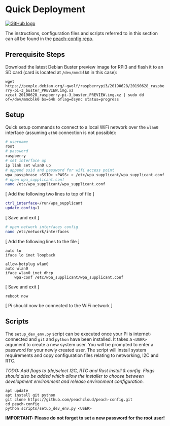 # Quick Deployment

[![GitHub logo](/assets/github_logo.png "peach-config GitHub repository")](https://github.com/peachcloud/peach-config)

The instructions, configuration files and scripts referred to in this section can all be found in the [peach-config repo](https://github.com/peachcloud/peach-config).

## Prerequisite Steps

Download the latest Debian Buster preview image for RPi3 and flash it to an SD card (card is located at `/dev/mmcblk0` in this case):

`wget https://people.debian.org/~gwolf/raspberrypi3/20190628/20190628_raspberry-pi-3_buster_PREVIEW.img.xz`  
`xzcat 20190628_raspberry-pi-3_buster_PREVIEW.img.xz | sudo dd of=/dev/mmcblk0 bs=64k oflag=dsync status=progress`

## Setup

Quick setup commands to connect to a local WiFi network over the `wlan0` interface (assuming `eth0` connection is not possible):

```bash
# username
root
# password
raspberry
# set interface up
ip link set wlan0 up
# append ssid and password for wifi access point
wpa_passphrase <SSID> <PASS> > /etc/wpa_supplicant/wpa_supplicant.conf
# open wpa_supplicant.conf
nano /etc/wpa_supplicant/wpa_supplicant.conf
```

[ Add the following two lines to top of file ]

```bash
ctrl_interface=/run/wpa_supplicant
update_config=1
```

[ Save and exit ]

```bash
# open network interfaces config
nano /etc/network/interfaces
```

[ Add the following lines to the file ]

```
auto lo
iface lo inet loopback

allow-hotplug wlan0
auto wlan0
iface wlan0 inet dhcp
    wpa-conf /etc/wpa_supplicant/wpa_supplicant.conf
```

[ Save and exit ]

`reboot now`

[ Pi should now be connected to the WiFi network ]

## Scripts

The `setup_dev_env.py` script can be executed once your Pi is internet-connected and `git` and `python` have been installed. It takes a `<USER>` argument to create a new system user. You will be prompted to enter a password for your newly created user. The script will install system requirements and copy configuration files relating to networking, I2C and RTC.

_TODO: Add flags to (de)select I2C, RTC and Rust install & config. Flags should also be added which allow the installer to choose between development environment and release environment configuration._

`apt update`  
`apt install git python`  
`git clone https://github.com/peachcloud/peach-config.git`  
`cd peach-config`  
`python scripts/setup_dev_env.py <USER>`

**IMPORTANT: Please do not forget to set a new password for the root user!**
